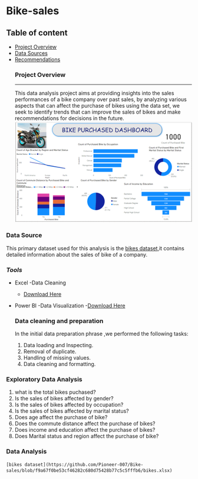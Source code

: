# Bike-sales

## Table of content

- [Project Overview](#project-overview)
- [Data Sources](#data-sources)
- [Recommendations](#recommendations)
  ### Project Overview
  ---
  This data analysis project aims at providing insights into the sales performances of a bike company over past sales, by analyzing various aspects that can affect the purchase of bikes using the data set, we seek to identify trends that can improve the sales of bikes and make recommendations for decisions in the future.
![Bike-Purchased-Sales-Dashboard](https://github.com/Pioneer-007/Bike-sales/blob/fbec686210b12d8307553ca389f362e4fcbaecc2/BIKE%20PURCHASED.png)



### **Data Source**

This primary dataset used for this analysis is the [bikes dataset](https://github.com/Pioneer-007/Bike-sales/blob/f9a67f0be53cf46282c680d75428b77c5c5fffb6/bikes.xlsx),it contains detailed information about the sales of bike of a company.

### *Tools*
- Excel -Data Cleaning
  - [Download Here](https://microsoft.com)
- Power BI -Data Visualization
  -[Download Here](https://microsoft.com)

  ### Data cleaning and preparation
  In the initial data preparation phrase ,we performed the following tasks:
  1. Data loading and Inspecting.
  2. Removal of duplicate.
  3. Handling of missing values.
  4. Data cleaning and formatting.
 

### Exploratory Data Analysis
1. what is the total bikes puchased?
2. Is the sales of bikes affected by gender?
3. Is the sales of bikes affected by occupation?
4. Is the sales of bikes affected by marital status?
5. Does age affect the purchase of bike?
6. Does the commute distance affect the purchase of bikes?
7. Does income and education affect the purchase of bikes?
8. Does Marital status and region affect the purchase of bike?


### Data Analysis
```Excel
[bikes dataset](https://github.com/Pioneer-007/Bike-sales/blob/f9a67f0be53cf46282c680d75428b77c5c5fffb6/bikes.xlsx)
